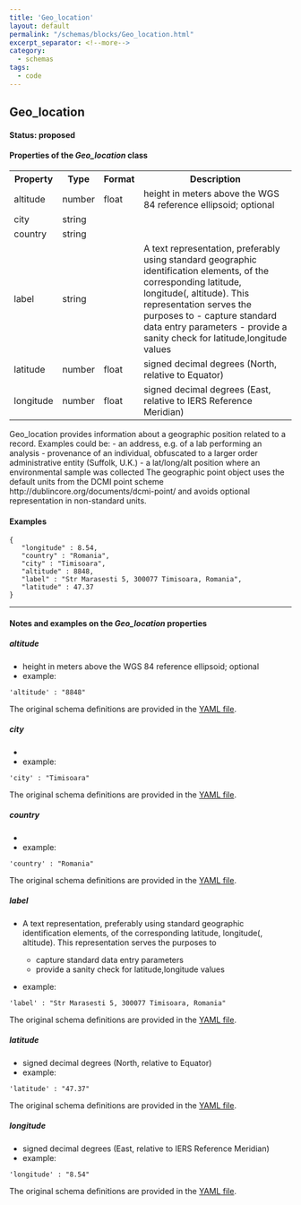 ```yaml
---
title: 'Geo_location'
layout: default
permalink: "/schemas/blocks/Geo_location.html"
excerpt_separator: <!--more-->
category:
  - schemas
tags:
  - code
---
```

## Geo_location

#### Status: __proposed__

<!--more-->

  
<h4>Properties of the <i>Geo_location</i> class</h4>

<table>
  <tr>
    <th>Property</th>
    <th>Type</th>
    <th>Format</th>
    <th>Description</th>
  </tr>
  <tr>
    <td>altitude</td>
    <td>number</td>
    <td>float</td>
    <td>height in meters above the WGS 84 reference ellipsoid; optional</td>
  </tr>
  <tr>
    <td>city</td>
    <td>string</td>
    <td></td>
    <td></td>
  </tr>
  <tr>
    <td>country</td>
    <td>string</td>
    <td></td>
    <td></td>
  </tr>
  <tr>
    <td>label</td>
    <td>string</td>
    <td></td>
    <td>A text representation, preferably using standard geographic identification elements,
of the corresponding latitude, longitude(, altitude). This representation serves the purposes to
  - capture standard data entry parameters
  - provide a sanity check for latitude,longitude values
</td>
  </tr>
  <tr>
    <td>latitude</td>
    <td>number</td>
    <td>float</td>
    <td>signed decimal degrees (North, relative to Equator)</td>
  </tr>
  <tr>
    <td>longitude</td>
    <td>number</td>
    <td>float</td>
    <td>signed decimal degrees (East, relative to IERS Reference Meridian)</td>
  </tr>

</table>Geo_location provides information about a geographic position related to a record. Examples could be:
- an address, e.g. of a lab performing an analysis
- provenance of an individual, obfuscated to a larger order administrative entity (Suffolk, U.K.)
- a lat/long/alt position where an environmental sample was collected
The geographic point object uses the default units from the DCMI point scheme
http://dublincore.org/documents/dcmi-point/
and avoids optional representation in non-standard units.



#### Examples

```
{
   "longitude" : 8.54,
   "country" : "Romania",
   "city" : "Timisoara",
   "altitude" : 8848,
   "label" : "Str Marasesti 5, 300077 Timisoara, Romania",
   "latitude" : 47.37
}
```
--------------------------------------------------------------------------------

<h4>Notes and examples on the <i>Geo_location</i> properties</h4>

##### altitude

* height in meters above the WGS 84 reference ellipsoid; optional
* example:

```
'altitude' : "8848"
```
  
The original schema definitions are provided in the [YAML file]($yaml_src_web_link).
##### city

* 
* example:

```
'city' : "Timisoara"
```
  
The original schema definitions are provided in the [YAML file]($yaml_src_web_link).
##### country

* 
* example:

```
'country' : "Romania"
```
  
The original schema definitions are provided in the [YAML file]($yaml_src_web_link).
##### label

* A text representation, preferably using standard geographic identification elements,
of the corresponding latitude, longitude(, altitude). This representation serves the purposes to
  - capture standard data entry parameters
  - provide a sanity check for latitude,longitude values

* example:

```
'label' : "Str Marasesti 5, 300077 Timisoara, Romania"
```
  
The original schema definitions are provided in the [YAML file]($yaml_src_web_link).
##### latitude

* signed decimal degrees (North, relative to Equator)
* example:

```
'latitude' : "47.37"
```
  
The original schema definitions are provided in the [YAML file]($yaml_src_web_link).
##### longitude

* signed decimal degrees (East, relative to IERS Reference Meridian)
* example:

```
'longitude' : "8.54"
```
  
The original schema definitions are provided in the [YAML file]($yaml_src_web_link).
